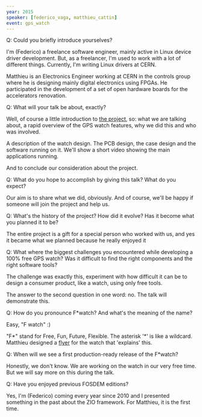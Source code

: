 ```yaml
---
year: 2015
speaker: [federico_vaga, matthieu_cattin] 
event: gps_watch 
---
```


Q: Could you briefly introduce yourselves? 

I'm (Federico) a freelance software engineer, mainly active in Linux device 
driver development. But, as a freelancer, I'm used to work with a lot of different 
things. Currently, I'm writing Linux drivers at CERN.

Matthieu is an Electronics Engineer working at CERN in the controls group 
where he is designing mainly digital electronics using FPGAs. He participated 
in the development of a set of open hardware boards for the accelerators 
renovation.

Q: What will your talk be about, exactly? 

Well, of course a little introduction to [the project](http://www.ohwr.org/projects/f-watch/wiki), so: what we are talking 
about, a rapid overview of the GPS watch features, why we did this and who 
was involved.

A description of the watch design. The PCB design, the case design and the software 
running on it. We'll show a short video showing the main applications running.

And to conclude our consideration about the project.

Q: What do you hope to accomplish by giving this talk? What do you expect? 

Our aim is to share what we did, obviously. And of course, we'll be 
happy if someone will join the project and help us. 

Q: What's the history of the project? How did it evolve? Has it become what you planned it to be? 

The entire project is a gift for a special person who worked with us, and yes 
it became what we planned because he really enjoyed it

Q: What where the biggest challenges you encountered while developing a 100% free GPS watch? Was it difficult to find the right components and the right software tools? 

The challenge was exactly this, experiment with how difficult it can be to design a 
consumer product, like a watch, using only free tools.

The answer to the second question in one word: no. The talk will demonstrate 
this. 

Q: How do you pronounce F\*watch? And what's the meaning of the name? 

Easy, "F watch" :)

"F\*" stand for Free, Fun, Future, Flexible. The asterisk '\*' is like a 
wildcard. Matthieu designed a [flyer](http://www.ohwr.org/attachments/3602/flyer.jpg) for the watch that 'explains' this.

Q: When will we see a first production-ready release of the F\*watch? 

Honestly, we don't know. We are working on the watch in our very free time. 
But we will say more on this during the talk.

Q: Have you enjoyed previous FOSDEM editions? 

Yes, I'm (Federico) coming every year since 2010 and I presented something in 
the past about the ZIO framework. For Matthieu, it is the first time.
